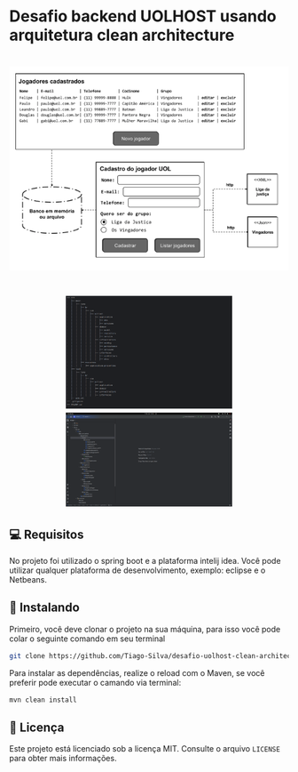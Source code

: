 # Desafio backend UOLHOST usando arquitetura clean architecture

<h1 align="center">
    <img src="./public/arquitetura.png" width="600"/>
</h1>
<h1 align="center">
    <img src="./public/tela.png" width="300"/>
    <img src="./public/tela01.png" width="300"/>
</h1>

## 💻 Requisitos

No projeto foi utilizado o spring boot e a plataforma intelij idea. Você pode utilizar qualquer plataforma de desenvolvimento, exemplo: eclipse e o Netbeans.

## 🚀 Instalando

Primeiro, você deve clonar o projeto na sua máquina, para isso você
pode colar o seguinte comando em seu terminal

```bash
git clone https://github.com/Tiago-Silva/desafio-uolhost-clean-architecture.git
```

Para instalar as dependências, realize o reload com o Maven, se você preferir pode executar o camando via terminal:

```bash
mvn clean install
```


## 📝 Licença

Este projeto está licenciado sob a licença MIT. Consulte o arquivo `LICENSE` para obter mais informações.

